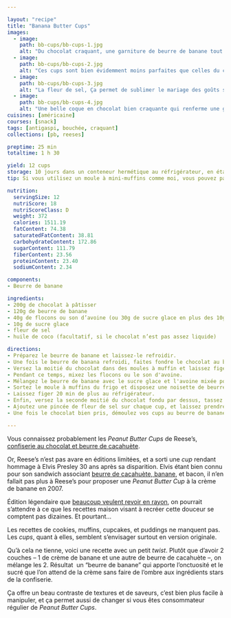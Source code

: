 ```yaml
---

layout: "recipe"
title: "Banana Butter Cups"
images:
  - image:
    path: bb-cups/bb-cups-1.jpg
    alt: "Du chocolat craquant, une garniture de beurre de banane tout juste assez crémeuse. Simple, efficace."
  - image:
    path: bb-cups/bb-cups-2.jpg
    alt: "Ces cups sont bien évidemment moins parfaites que celles du commerce, mais elles n’en sont pas moins belles intérieurement."
  - image:
    path: bb-cups/bb-cups-3.jpg
    alt: "La fleur de sel, Ça permet de sublimer le mariage des goûts sucrés, d’autant plus quand on est en présence de chocolat."
  - image:
    path: bb-cups/bb-cups-4.jpg
    alt: "Une belle coque en chocolat bien craquante qui renferme une garniture au beurre de banane tout juste sucrée comme il faut, avec la bonne consistance crémeuse, et super onctueuse."
cuisines: [américaine]
courses: [snack]
tags: [antigaspi, bouchée, craquant]
collections: [pb, reeses]

preptime: 25 min
totaltime: 1 h 30

yield: 12 cups
storage: 10 jours dans un conteneur hermétique au réfrigérateur, en étages séparés par du papier cuisson. 2 mois au congélateur.
tip: Si vous utilisez un moule à mini-muffins comme moi, vous pouvez partir sur 1 cuillère à café par empreinte à chaque étape/couche soit 2 cuillères à café de chocolat pour 1 de beurre de banane.

nutrition:
  servingSize: 12
  nutriScore: 18
  nutriScoreClass: D
  weight: 372
  calories: 1511.19
  fatContent: 74.38
  saturatedFatContent: 38.81
  carbohydrateContent: 172.86
  sugarContent: 111.79
  fiberContent: 23.56
  proteinContent: 23.40
  sodiumContent: 2.34

components:
- Beurre de banane

ingredients:
- 200g de chocolat à pâtisser
- 120g de beurre de banane
- 40g de flocons ou son d’avoine (ou 30g de sucre glace en plus des 10g)
- 10g de sucre glace
- fleur de sel
- huile de coco (facultatif, si le chocolat n’est pas assez liquide)

directions:
- Préparez le beurre de banane et laissez-le refroidir.
- Une fois le beurre de banana refroidi, faites fondre le chocolat au bain-marie ou micro-ondes.
- Versez la moitié du chocolat dans des moules à muffin et laissez figer 20 minutes au réfrigérateur. Vous pouvez utiliser de l’huile de coco si vous pensez que le chocolat n‘est pas assez liquide.
- Pendant ce temps, mixez les flocons ou le son d'avoine. 
- Mélangez le beurre de banane avec le sucre glace et l'avoine mixée pour obtenir une consistance épaisse de pâte à tartiner.
- Sortez le moule à muffins du frigo et disposez une noisette de beurre de banane au centre de la base en chocolat, en prenant soin de laisser un peu d’espace au bord. 
- Laissez figer 20 min de plus au réfrigérateur.
- Enfin, versez la seconde moitié du chocolat fondu par dessus, tassez bien.
- Ajoutez une pincée de fleur de sel sur chaque cup, et laissez prendre une dernière fois au réfrigérateur. 
- Une fois le chocolat bien pris, démoulez vos cups au beurre de banane et conservez-les au frigo. 

---
```


Vous connaissez probablement les <i lang="en">Peanut Butter Cups</i> de Reese’s, [confiserie au chocolat et beurre de cacahuète](https://www.hersheyland.com/reeses).

Or, Reese’s n’est pas avare en éditions limitées, et a sorti une <i lang="en">cup</i> rendant hommage à Elvis Presley 30 ans après sa disparition. Elvis étant bien connu pour son sandwich associant [beurre de cacahuète, banane](elvis-delight.html), et bacon, il n’en fallait pas plus à Reese’s pour proposer une <i lang="en">Peanut Butter Cup</i> à la crème de banane en 2007.

Édition légendaire que [beaucoup veulent revoir en rayon](https://www.mashed.com/1428533/elvis-inspired-reeses-peanut-butter-chocolate-banana-cream-treat/), on pourrait s’attendre à ce que les recettes maison visant à recréer cette douceur se comptent pas dizaines. Et pourtant…

Les recettes de cookies, muffins, cupcakes, et puddings ne manquent pas. Les <i lang="en">cups</i>, quant à elles, semblent s’envisager surtout en version originale.

Qu’à cela ne tienne, voici une recette avec un petit <i lang="en">twist</i>. Plutôt que d’avoir 2 couches – 1 de crème de banane et une autre de beurre de cacahuète –, on mélange les 2. Résultat&nbsp; un “beurre de banane” qui apporte l’onctuosité et le sucré que l’on attend de la crème sans faire de l’ombre aux ingrédients stars de la confiserie. 

Ça offre un beau contraste de textures et de saveurs, c’est bien plus facile à manipuler, et ça permet aussi de changer si vous êtes consommateur régulier de <i lang="en">Peanut Butter Cups</i>.